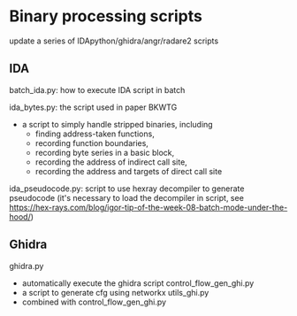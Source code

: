 # Binary processing scripts

update a series of IDApython/ghidra/angr/radare2 scripts

## IDA

batch_ida.py: how to execute IDA script in batch

ida_bytes.py: the script used in paper BKWTG

- a script to simply handle stripped binaries, including
  - finding address-taken functions,
  - recording function boundaries,
  - recording byte series in a basic block,
  - recording the address of indirect call site,
  - recording the address and targets of direct call site

ida_pseudocode.py: script to use hexray decompiler to generate pseudocode (it's necessary to load the decompiler in script, see https://hex-rays.com/blog/igor-tip-of-the-week-08-batch-mode-under-the-hood/)

## Ghidra

ghidra.py

- automatically execute the ghidra script
  control_flow_gen_ghi.py
- a script to generate cfg using networkx
  utils_ghi.py
- combined with control_flow_gen_ghi.py
